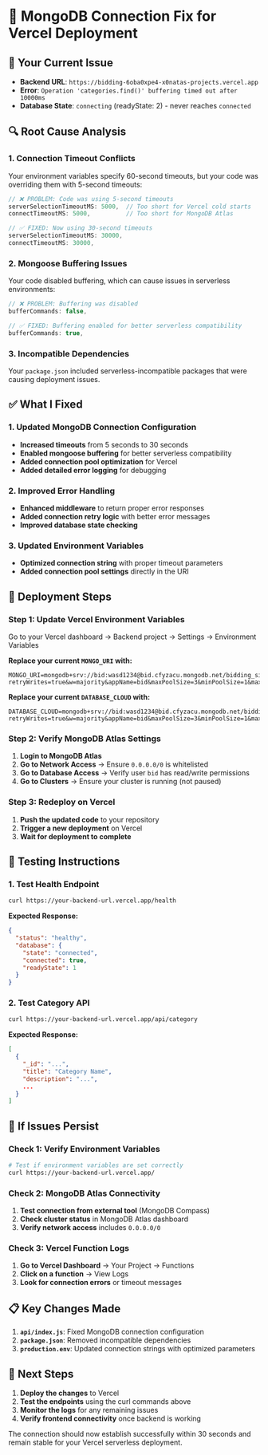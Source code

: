 # 🔧 MongoDB Connection Fix for Vercel Deployment

## 🎯 **Your Current Issue**
- **Backend URL**: `https://bidding-6oba0xpe4-x0natas-projects.vercel.app`
- **Error**: `Operation 'categories.find()' buffering timed out after 10000ms`
- **Database State**: `connecting` (readyState: 2) - never reaches `connected`

## 🔍 **Root Cause Analysis**

### **1. Connection Timeout Conflicts**
Your environment variables specify 60-second timeouts, but your code was overriding them with 5-second timeouts:

```javascript
// ❌ PROBLEM: Code was using 5-second timeouts
serverSelectionTimeoutMS: 5000,  // Too short for Vercel cold starts
connectTimeoutMS: 5000,          // Too short for MongoDB Atlas

// ✅ FIXED: Now using 30-second timeouts
serverSelectionTimeoutMS: 30000,
connectTimeoutMS: 30000,
```

### **2. Mongoose Buffering Issues**
Your code disabled buffering, which can cause issues in serverless environments:

```javascript
// ❌ PROBLEM: Buffering was disabled
bufferCommands: false,

// ✅ FIXED: Buffering enabled for better serverless compatibility
bufferCommands: true,
```

### **3. Incompatible Dependencies**
Your `package.json` included serverless-incompatible packages that were causing deployment issues.

## ✅ **What I Fixed**

### **1. Updated MongoDB Connection Configuration**
- **Increased timeouts** from 5 seconds to 30 seconds
- **Enabled mongoose buffering** for better serverless compatibility
- **Added connection pool optimization** for Vercel
- **Added detailed error logging** for debugging

### **2. Improved Error Handling**
- **Enhanced middleware** to return proper error responses
- **Added connection retry logic** with better error messages
- **Improved database state checking**

### **3. Updated Environment Variables**
- **Optimized connection string** with proper timeout parameters
- **Added connection pool settings** directly in the URI

## 🚀 **Deployment Steps**

### **Step 1: Update Vercel Environment Variables**
Go to your Vercel dashboard → Backend project → Settings → Environment Variables

**Replace your current `MONGO_URI` with:**
```
MONGO_URI=mongodb+srv://bid:wasd1234@bid.cfyzacu.mongodb.net/bidding_site?retryWrites=true&w=majority&appName=bid&maxPoolSize=3&minPoolSize=1&maxIdleTimeMS=30000&serverSelectionTimeoutMS=30000&connectTimeoutMS=30000&socketTimeoutMS=45000
```

**Replace your current `DATABASE_CLOUD` with:**
```
DATABASE_CLOUD=mongodb+srv://bid:wasd1234@bid.cfyzacu.mongodb.net/bidding_site?retryWrites=true&w=majority&appName=bid&maxPoolSize=3&minPoolSize=1&maxIdleTimeMS=30000&serverSelectionTimeoutMS=30000&connectTimeoutMS=30000&socketTimeoutMS=45000
```

### **Step 2: Verify MongoDB Atlas Settings**
1. **Login to MongoDB Atlas**
2. **Go to Network Access** → Ensure `0.0.0.0/0` is whitelisted
3. **Go to Database Access** → Verify user `bid` has read/write permissions
4. **Go to Clusters** → Ensure your cluster is running (not paused)

### **Step 3: Redeploy on Vercel**
1. **Push the updated code** to your repository
2. **Trigger a new deployment** on Vercel
3. **Wait for deployment to complete**

## 🧪 **Testing Instructions**

### **1. Test Health Endpoint**
```bash
curl https://your-backend-url.vercel.app/health
```

**Expected Response:**
```json
{
  "status": "healthy",
  "database": {
    "state": "connected",
    "connected": true,
    "readyState": 1
  }
}
```

### **2. Test Category API**
```bash
curl https://your-backend-url.vercel.app/api/category
```

**Expected Response:**
```json
[
  {
    "_id": "...",
    "title": "Category Name",
    "description": "...",
    ...
  }
]
```

## 🔧 **If Issues Persist**

### **Check 1: Verify Environment Variables**
```bash
# Test if environment variables are set correctly
curl https://your-backend-url.vercel.app/
```

### **Check 2: MongoDB Atlas Connectivity**
1. **Test connection from external tool** (MongoDB Compass)
2. **Check cluster status** in MongoDB Atlas dashboard
3. **Verify network access** includes `0.0.0.0/0`

### **Check 3: Vercel Function Logs**
1. **Go to Vercel Dashboard** → Your Project → Functions
2. **Click on a function** → View Logs
3. **Look for connection errors** or timeout messages

## 📋 **Key Changes Made**

1. **`api/index.js`**: Fixed MongoDB connection configuration
2. **`package.json`**: Removed incompatible dependencies
3. **`production.env`**: Updated connection strings with optimized parameters

## 🎯 **Next Steps**

1. **Deploy the changes** to Vercel
2. **Test the endpoints** using the curl commands above
3. **Monitor the logs** for any remaining issues
4. **Verify frontend connectivity** once backend is working

The connection should now establish successfully within 30 seconds and remain stable for your Vercel serverless deployment.
